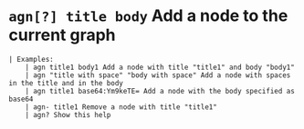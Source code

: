 <!-- TITLE: agn -->

#  `agn[?] title body`   Add a node to the current graph


```text
| Examples: 
    | agn title1 body1 Add a node with title "title1" and body "body1"
    | agn "title with space" "body with space" Add a node with spaces in the title and in the body
    | agn title1 base64:Ym9keTE= Add a node with the body specified as base64
    | agn- title1 Remove a node with title "title1"
    | agn? Show this help
```
